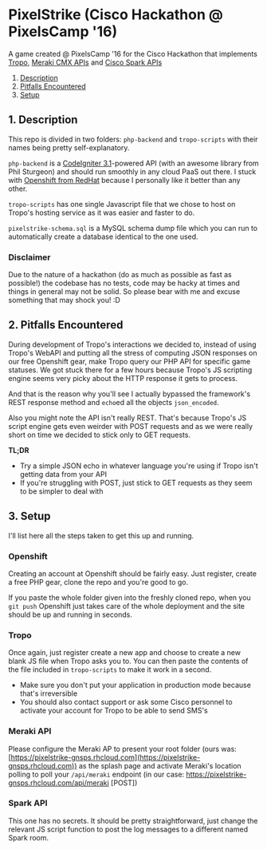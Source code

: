 # PixelStrike (Cisco Hackathon @ PixelsCamp '16)

A game created @ PixelsCamp '16 for the Cisco Hackathon that implements [Tropo](https://www.tropo.com/), [Meraki CMX APIs](https://meraki.cisco.com/solutions/cmx) and [Cisco Spark APIs](https://developer.ciscospark.com/)

1. [Description](https://github.com/GNSPS/pixelstrike-cisco-hackathon#1-description)
2. [Pitfalls Encountered](https://github.com/GNSPS/pixelstrike-cisco-hackathon#2-pitfalls-encountered)
3. [Setup](https://github.com/GNSPS/pixelstrike-cisco-hackathon#3-setup)

## 1. Description

This repo is divided in two folders: `php-backend` and `tropo-scripts` with their names being pretty self-explanatory.

`php-backend` is a [CodeIgniter 3.1](http://www.codeigniter.com)-powered API (with an awesome library from Phil Sturgeon) and should run smoothly in any cloud PaaS out there. I stuck with [Openshift from RedHat](https://openshift.redhat.com/) because I personally like it better than any other.

`tropo-scripts` has one single Javascript file that we chose to host on Tropo's hosting service as it was easier and faster to do.

`pixelstrike-schema.sql` is a MySQL schema dump file which you can run to automatically create a database identical to the one used.

### Disclaimer

Due to the nature of a hackathon (do as much as possible as fast as possible!) the codebase has no tests, code may be hacky at times and things in general may not be solid. So please bear with me and excuse something that may shock you! :D

## 2. Pitfalls Encountered

During development of Tropo's interactions we decided to, instead of using Tropo's WebAPI and putting all the stress of computing JSON responses on our free Openshift gear, make Tropo query our PHP API for specific game statuses. We got stuck there for a few hours because Tropo's JS scripting engine seems very picky about the HTTP response it gets to process.

And that is the reason why you'll see I actually bypassed the framework's REST response method and `echo`ed all the objects `json_encoded`.

Also you might note the API isn't really REST. That's because Tropo's JS script engine gets even weirder with POST requests and as we were really short on time we decided to stick only to GET requests.

**TL;DR**
- Try a simple JSON echo in whatever language you're using if Tropo isn't getting data from your API
- If you're struggling with POST, just stick to GET requests as they seem to be simpler to deal with

## 3. Setup

I'll list here all the steps taken to get this up and running.

### Openshift

Creating an account at Openshift should be fairly easy. Just register, create a free PHP gear, clone the repo and you're good to go.

If you paste the whole folder given into the freshly cloned repo, when you `git push` Openshift just takes care of the whole deployment and the site should be up and running in seconds.

### Tropo

Once again, just register create a new app and choose to create a new blank JS file when Tropo asks you to. You can then paste the contents of the file included in `tropo-scripts` to make it work in a second.

- Make sure you don't put your application in production mode because that's irreversible
- You should also contact support or ask some Cisco personnel to activate your account for Tropo to be able to send SMS's

### Meraki API

Please configure the Meraki AP to present your root folder (ours was: [https://pixelstrike-gnsps.rhcloud.com](https://pixelstrike-gnsps.rhcloud.com)) as the splash page and activate Meraki's location polling to poll your `/api/meraki`
 endpoint (in our case: https://pixelstrike-gnsps.rhcloud.com/api/meraki [POST])
 
### Spark API

This one has no secrets. It should be pretty straightforward, just change the relevant JS script function to post the log messages to a different named Spark room.
